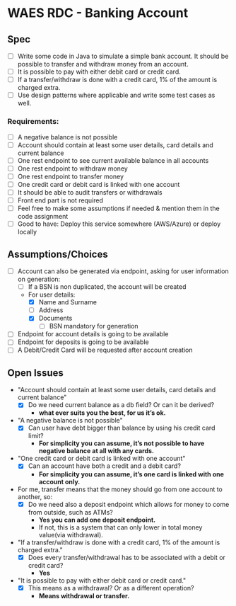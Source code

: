 # WAES RDC - Banking Account

## Spec
- [ ] Write some code in Java to simulate a simple bank account. It should be possible to transfer and withdraw money from an account.
- [ ] It is possible to pay with either debit card or credit card.
- [ ] If a transfer/withdraw is done with a credit card, 1% of the amount is charged extra.
- [ ] Use design patterns where applicable and write some test cases as well.

### Requirements:
- [ ] A negative balance is not possible
- [ ] Account should contain at least some user details, card details and current balance
- [ ] One rest endpoint to see current available balance in all accounts
- [ ] One rest endpoint to withdraw money
- [ ] One rest endpoint to transfer money
- [ ] One credit card or debit card is linked with one account
- [ ] It should be able to audit transfers or withdrawals
- [ ] Front end part is not required
- [ ] Feel free to make some assumptions if needed & mention them in the code assignment
- [ ] Good to have: Deploy this service somewhere (AWS/Azure) or deploy locally

## Assumptions/Choices
- [ ] Account can also be generated via endpoint, asking for user information on generation:
  - [ ] If a BSN is non duplicated, the account will be created
  - For user details: 
    - [x] Name and Surname
    - [ ] Address
    - [x] Documents
      - [ ] BSN mandatory for generation
- [ ] Endpoint for account details is going to be available
- [ ] Endpoint for deposits is going to be available
- [ ] A Debit/Credit Card will be requested after account creation

## Open Issues
- "Account should contain at least some user details, card details and current balance"
  - [x] Do we need current balance as a db field? Or can it be derived? 
    - **what ever suits you the best, for us it’s ok.**
- "A negative balance is not possible"
  - [x] Can user have debt bigger than balance by using his credit card limit?
    - **For simplicity you can assume, it’s not possible to have negative balance at all with any cards.**
- "One credit card or debit card is linked with one account"
  - [x] Can an account have both a credit and a debit card?
    - **For simplicity you can assume, it’s one card is linked with one account only.**
- For me, transfer means that the money should go from one account to another, so:
  - [x] Do we need also a deposit endpoint which allows for money to come from outside, such as ATMs? 
    - **Yes you can add one deposit endpoint.**
    - If not, this is a system that can only lower in total money value(via withdrawal).
- "If a transfer/withdraw is done with a credit card, 1% of the amount is charged extra."
  - [x] Does every transfer/withdrawal has to be associated with a debit or credit card?
    - **Yes**
- "It is possible to pay with either debit card or credit card."
  - [x] This means as a withdrawal? Or as a different operation?
    - **Means withdrawal or transfer.**